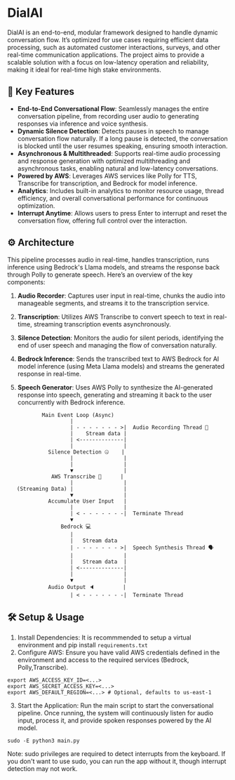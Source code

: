 # DialAI
DialAI is an end-to-end, modular framework designed to handle dynamic conversation flow. It’s optimized for use cases requiring efficient data processing, such as automated customer interactions, surveys, and other real-time communication applications. The project aims to provide a scalable solution with a focus on low-latency operation and reliability, making it ideal for real-time high stake environments.

## 🚀 Key Features
- **End-to-End Conversational Flow**: Seamlessly manages the entire conversation pipeline, from recording user audio to generating responses via inference and voice synthesis.
- **Dynamic Silence Detection**: Detects pauses in speech to manage conversation flow naturally. If a long pause is detected, the conversation is blocked until the user resumes speaking, ensuring smooth interaction.
- **Asynchronous & Multithreaded**: Supports real-time audio processing and response generation with optimized multithreading and asynchronous tasks, enabling natural and low-latency conversations.
- **Powered by AWS**: Leverages AWS services like Polly for TTS, Transcribe for transcription, and Bedrock for model inference.
- **Analytics**: Includes built-in analytics to monitor resource usage, thread efficiency, and overall conversational performance for continuous optimization.
- **Interrupt Anytime**: Allows users to press Enter to interrupt and reset the conversation flow, offering full control over the interaction.

## ⚙️ Architecture
This pipeline processes audio in real-time, handles transcription, runs inference using Bedrock's Llama models, and streams the response back through Polly to generate speech. Here’s an overview of the key components:

1. **Audio Recorder**:
Captures user input in real-time, chunks the audio into manageable segments, and streams it to the transcription service.

2. **Transcription**:
Utilizes AWS Transcribe to convert speech to text in real-time, streaming transcription events asynchronously.

3. **Silence Detection**:
Monitors the audio for silent periods, identifying the end of user speech and managing the flow of conversation naturally.

4. **Bedrock Inference**:
Sends the transcribed text to AWS Bedrock for AI model inference (using Meta Llama models) and streams the generated response in real-time.

5. **Speech Generator**:
Uses AWS Polly to synthesize the AI-generated response into speech, generating and streaming it back to the user concurrently with Bedrock inference.

```
           Main Event Loop (Async)
                    |                   
                    | - - - - - - - >|  Audio Recording Thread 🎤
                    |    Stream data | 
                    | <--------------|
                    |                |
             Silence Detection 🤐    |
                    |                |
                    |                |
                    ▼                |
              AWS Transcribe 📝      |
                    |                |
   (Streaming Data) |                | 
                    ▼                |
             Accumulate User Input   |
                    |                |
                    | < - - - - - - -|  Terminate Thread
                    ▼
                 Bedrock 💻
                    |   
                    |   Stream data
                    | - - - - - - - >|  Speech Synthesis Thread 🗣️
                    |                |
                    |   Stream data  |
                    | <--------------|  
                    |                |              
                    ▼                |
             Audio Output 🔈         |
                    | < - - - - - - -|  Terminate Thread
```

## 🛠️ Setup & Usage
1. Install Dependencies: It is recommmended to setup a virtual environment and pip install `requirements.txt`
2. Configure AWS: Ensure you have valid AWS credentials defined in the environment and access to the required services (Bedrock, Polly,Transcribe). 
```shell
export AWS_ACCESS_KEY_ID=<...>
export AWS_SECRET_ACCESS_KEY=<...>
export AWS_DEFAULT_REGION=<...> # Optional, defaults to us-east-1
```
3. Start the Application: Run the main script to start the conversational pipeline. Once running, the system will continuously listen for audio input, process it, and provide spoken responses powered by the AI model.
```shell
sudo -E python3 main.py
```
Note: sudo privileges are required to detect interrupts from the keyboard. If you don't want to use sudo, you can run the app without it, though interrupt detection may not work.